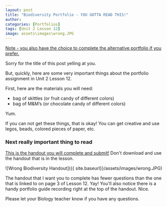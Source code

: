 ```yaml
---
layout: post
title: "Biodiversity Portfolio - YOU GOTTA READ THIS!"
author:
categories: [Portfolios]
tags: [Unit 2 Lesson 12]
image: assets\images\wrong.JPG
---
```

[Note - you also have the choice to complete the alternative portfolio if you prefer.]({{site.baseurl}}/Unit-2-Alternative-Portfolio-Option)

Sorry for the title of this post yelling at you.

But, quickly, here are some very important things about the portfolio assignment in Unit 2 Lesson 12.

First, here are the materials you will need:

* bag of skittles (or fruit candy of different colors)
* bag of M&M’s (or chocolate candy of different colors)

Yum.

If you can not get these things, that is okay! You can get creative and use legos, beads, colored pieces of paper, etc.

### Next really important thing to read

[This is the handout you will complete and submit!](https://docs.google.com/document/d/1bwgijjGuQkm5WRwUVuOLUMlGk29NbM8LniSVbmI5BFA/edit?usp=sharing) Don't download and use the handout that is in the lesson.

![Wrong Biodiversity Handout]({{ site.baseurl}}/assets/images/wrong.JPG)

The handout that I want you to complete has fewer questions than the one that is linked to on page 3 of Lesson 12. Yay! You'll also notice there is a handy portfolio guide recording right at the top of the handout. Nice.

Please let your Biology teacher know if you have any questions.

